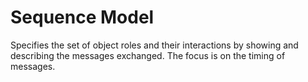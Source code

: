 # Sequence Model


Specifies the set of object roles and their interactions by showing and
describing the messages exchanged. The focus is on the timing of
messages.

